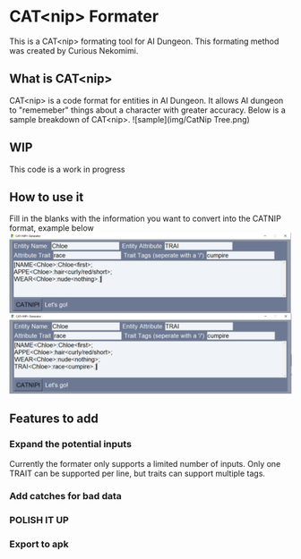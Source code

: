 # CAT&lt;nip> Formater

This is a CAT&lt;nip> formating tool for AI Dungeon. This formating method was created by Curious Nekomimi. 


## What is CAT&lt;nip>
CAT&lt;nip> is a code format for entities in AI Dungeon. It allows AI dungeon to "rememeber" things about a character with greater accuracy. Below is a sample breakdown of CAT&lt;nip>.
![sample](img/CatNip Tree.png)
## WIP
This code is a work in progress

## How to use it
Fill in the blanks with the information you want to convert into the CATNIP format, example below
![cumpire](img/cumpire.png)


## Features to add

### Expand the potential inputs
Currently the formater only supports a limited number of inputs. Only one TRAIT can be supported per line, but traits can support multiple tags. 
### Add catches for bad data

### POLISH IT UP

### Export to apk
